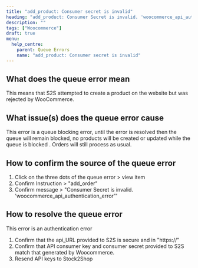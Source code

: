 ```yaml
---
title: "add_product: Consumer secret is invalid"
heading: "add_product: Consumer Secret is invalid. 'woocommerce_api_authentication_error'"
description: ""
tags: ["Woocommerce"]
draft: true
menu:
  help_centre:
    parent: Queue Errors
    name: "add_product: Consumer secret is invalid"
---
```


## What does the queue error mean

This means that S2S attempted to create a product on the website but was rejected by WooCommerce. 

## What issue(s) does the queue error cause

This error is a queue blocking error, until the error is resolved then the queue will remain blocked, no products will be created or updated while the queue is blocked . Orders will still process as usual.

## How to confirm the source of the queue error

1. Click on the three dots of the queue error > view item
2. Confirm Instruction > "add_order"
3. Confirm message > "Consumer Secret is invalid. 'woocommerce_api_authentication_error'"

## How to resolve the queue error

This error is an authentication error

1. Confirm that the api_URL provided to S2S is secure and in "https://"
2. Confirm that API consumer key and consumer secret provided to S2S match that generated by Woocommerce.
3. Resend API keys to Stock2Shop 